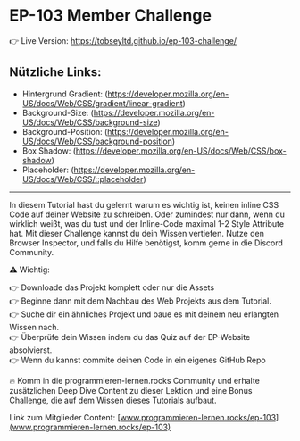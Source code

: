 # EP-103 Member Challenge

👉 Live Version: https://tobseyltd.github.io/ep-103-challenge/

## Nützliche Links:

+ Hintergrund Gradient: (https://developer.mozilla.org/en-US/docs/Web/CSS/gradient/linear-gradient)
+ Background-Size: (https://developer.mozilla.org/en-US/docs/Web/CSS/background-size)
+ Background-Position: (https://developer.mozilla.org/en-US/docs/Web/CSS/background-position)
+ Box Shadow: (https://developer.mozilla.org/en-US/docs/Web/CSS/box-shadow)
+ Placeholder: (https://developer.mozilla.org/en-US/docs/Web/CSS/::placeholder)

---

In diesem Tutorial hast du gelernt warum es wichtig ist, keinen inline CSS Code auf deiner Website zu schreiben. Oder zumindest nur dann, wenn du wirklich weißt, was du tust und der Inline-Code maximal 1-2 Style Attribute hat. Mit dieser Challenge kannst du dein Wissen vertiefen. Nutze den Browser Inspector, und falls du Hilfe benötigst, komm gerne in die Discord Community.

⚠️ Wichtig:

👉 Downloade das Projekt komplett oder nur die Assets<br />
👉 Beginne dann mit dem Nachbau des Web Projekts aus dem Tutorial.<br />
👉 Suche dir ein ähnliches Projekt und baue es mit deinem neu erlangten Wissen nach.<br />
👉 Überprüfe dein Wissen indem du das Quiz auf der EP-Website absolvierst.<br />
👉 Wenn du kannst commite deinen Code in ein eigenes GitHub Repo<br />

🔥 Komm in die programmieren-lernen.rocks Community und erhalte zusätzlichen
Deep Dive Content zu dieser Lektion und eine Bonus Challenge, die auf dem Wissen
dieses Tutorials aufbaut.

Link zum Mitglieder Content: [www.programmieren-lernen.rocks/ep-103](www.programmieren-lernen.rocks/ep-103)
